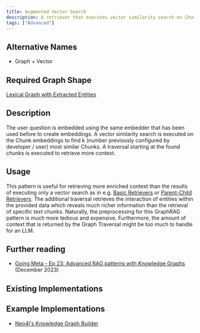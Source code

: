 ```yaml
---
title: Augmented Vector Search
description: A retriever that executes vector similarity search on Chunks and continues to execute a graph traversal starting from the found nodes.
tags: ["Advanced"]
---
```


## Alternative Names

- Graph + Vector

## Required Graph Shape

[Lexical Graph with Extracted Entities](/reference/knowledge-graph/lexical-graph-extracted-entities)

## Description

The user question is embedded using the same embedder that has been used before to create embeddings. A vector similarity search is executed on the Chunk embeddings to find k (number previously configured by developer / user) most similar Chunks. A traversal starting at the found chunks is executed to retrieve more context.

## Usage

This pattern is useful for retrieving more enriched context than the results of executing only a vector search as in e.g. [Basic Retrievers](/reference/graphrag/basic-retriever) or [Parent-Child Retrievers](/reference/graphrag/parent-child-retriever). The additional traversal retrieves the interaction of entities within the provided data which reveals much richer information than the retrieval of specific text chunks. Naturally, the preprocessing for this GraphRAG pattern is much more tedious and expensive. Furthermore, the amount of context that is returned by the Graph Traversal might be too much to handle for an LLM.

## Further reading

- [Going Meta - Ep 23: Advanced RAG patterns with Knowledge Graphs](https://www.youtube.com/watch?v=E_JO4-2D5Xs&list=PL9Hl4pk2FsvX-5QPvwChB-ni_mFF97rCE&index=6) (December 2023)

## Existing Implementations

## Example Implementations

- [Neo4j's Knowledge Graph Builder](https://github.com/neo4j-labs/llm-graph-builder)
